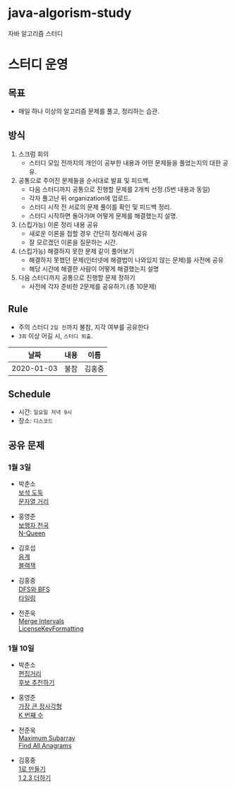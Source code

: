 # java-algorism-study

자바 알고리즘 스터디

# 스터디 운영

## 목표

-   매일 하나 이상의 알고리즘 문제를 풀고, 정리하는 습관.

## 방식

1. 스크럼 회의
    - 스터디 모임 전까지의 개인이 공부한 내용과 어떤 문제들을 풀었는지의 대한 공유.
2. 공통으로 주어진 문제들을 순서대로 발표 및 피드백.
    - 다음 스터디까지 공통으로 진행할 문제를 2개씩 선정.(5번 내용과 동일)
    - 각자 풀고난 뒤 organization에 업로드.
    - 스터디 시작 전 서로의 문제 풀이를 확인 및 피드백 정리.
    - 스터디 시작하면 돌아가며 어떻게 문제를 해결했는지 설명.
3. (스킵가능) 이론 정리 내용 공유
    - 새로운 이론을 접할 경우 간단히 정리해서 공유
    - 잘 모르겠던 이론을 질문하는 시간.
4. (스킵가능) 해결하지 못한 문제 같이 풀어보기
    - 해결하지 못했던 문제(인터넷에 해결법이 나와있지 않는 문제)를 사전에 공유
    - 해당 시간에 해결한 사람이 어떻게 해결했는지 설명
5. 다음 스터디까지 공통으로 진행할 문제 정하기
    - 사전에 각자 준비한 2문제를 공유하기.(총 10문제)

## Rule

-   주의 스터디 `2일 전`까지 불참, 지각 여부를 공유한다
-   `3회` 이상 어길 시, `스터디 퇴출`.

|    날짜    | 내용 |  이름  |
| :--------: | :--: | :----: |
| 2020-01-03 | 불참 | 김홍중 |

## Schedule

-   시간: `일요일 저녁 9시`
-   장소: `디스코드`

## 공유 문제

### 1월 3일

-   박춘소  
    [보석 도둑](https://www.acmicpc.net/problem/1202)  
    [문자열 거리](https://www.acmicpc.net/problem/1230)

-   홍영준  
    [보행자 천국](https://programmers.co.kr/learn/courses/30/lessons/1832)  
    [N-Queen](https://programmers.co.kr/learn/courses/30/lessons/12952)

-   김호섭  
    [음계](https://www.acmicpc.net/problem/2920)  
    [블랙잭](https://www.acmicpc.net/problem/2798)
 
-   김홍중  
    [DFS와 BFS](https://www.acmicpc.net/problem/1260)  
    [타일링](https://www.acmicpc.net/problem/1793)

    
-   전준욱  
    [Merge Intervals](https://leetcode.com/problems/merge-intervals/)  
    [LicenseKeyFormatting](https://leetcode.com/problems/license-key-formatting/)

### 1월 10일

-   박춘소  
    [편집거리](https://www.acmicpc.net/problem/7620)  
    [후보 추천하기](https://www.acmicpc.net/problem/1713)  
    
-   홍영준  
    [가장 큰 정사각형](https://www.acmicpc.net/problem/1915)  
    [K 번째 수](https://www.acmicpc.net/problem/1300)

-   전준욱   
    [Maximum Subarray](https://leetcode.com/problems/maximum-subarray/)   
    [Find All Anagrams](https://leetcode.com/problems/find-all-anagrams-in-a-string/)
-   김홍중  
    [1로 만들기](https://www.acmicpc.net/problem/1463)  
    [1,2,3 더하기](https://www.acmicpc.net/problem/9095)
